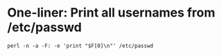 # One-liner: Print all usernames from /etc/passwd

```
perl -n -a -F: -e 'print "$F[0]\n"' /etc/passwd
```



